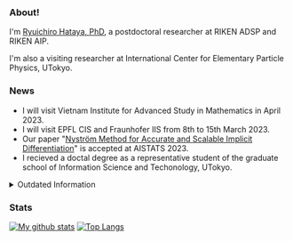 ### About!

I'm [Ryuichiro Hataya, PhD](https://mosko.tokyo), a postdoctoral researcher at RIKEN ADSP and RIKEN AIP.

I'm also a visiting researcher at International Center for Elementary Particle Physics, UTokyo.

### News

* I will visit Vietnam Institute for Advanced Study in Mathematics in April 2023.
* I will visit EPFL CIS and Fraunhofer IIS from 8th to 15th March 2023.
* Our paper "[Nyström Method for Accurate and Scalable Implicit Differentiation](https://arxiv.org/abs/2302.09726)" is accepted at AISTATS 2023.
* I recieved a doctal degree as a representative student of the graduate school of Information Science and Techonology, UTokyo.

<details>
  <summary>Outdated Information</summary>
  
* I visted at IIT @ Genova on July 2022.
* I successfully defended my PhD thesis!
* Our paper "DJMix: Unsupervised Task-agnostic Image Augmentation for Improving Robustness of Convolutional Neural Networks" is accepted at IJCNN 2022.
* I am prmoted to Excellent Research Assistant @ UTokyo.
* Our paper "Meta Approach to Data Augmentation Optimization" is acceted to WACV 2022.
  
</details>

### Stats

[![My github stats](https://github-readme-stats.vercel.app/api?username=moskomule&count_private=true)](https://github.com/anuraghazra/github-readme-stats) [![Top Langs](https://github-readme-stats.vercel.app/api/top-langs/?username=moskomule&hide=javascript,html,css,jupyter%20notebook)](https://github.com/anuraghazra/github-readme-stats)
